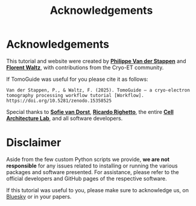﻿---
layout: default
title: "Acknowledgements"
nav_order: 10
---

# Acknowledgements

This tutorial and website were created by [**Philippe Van der Stappen**](https://bsky.app/profile/phaips.vd.st) and [**Florent Waltz**](https://bsky.app/profile/florentwaltz.bsky.social), with contributions from the Cryo-ET community.

If TomoGuide was useful for you please cite it as follows:
```
Van der Stappen, P., & Waltz, F. (2025). TomoGuide – a cryo-electron tomography processing workflow tutorial [Workflow]. https://doi.org/10.5281/zenodo.15358525
```

Special thanks to **[Sofie van Dorst](https://bsky.app/profile/sofie-dot-rec.bsky.social)**, **[Ricardo Righetto](https://bsky.app/profile/lifeonthewedge.bsky.social)**, the entire [**Cell Architecture Lab**](https://www.cellarchlab.com/), and all software developers.

# Disclaimer

Aside from the few custom Python scripts we provide, **we are not responsible** for any issues related to installing or running 
the various packages and software presented. For assistance, please refer to the official developers and GitHub pages of the respective software.

If this tutorial was useful to you, please make sure to acknowledge us, on [Bluesky](https://bsky.app/profile/cellarchlab.com) or in your papers.
